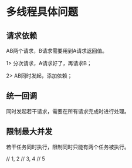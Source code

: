 # 多线程具体问题

## 请求依赖

AB两个请求，B请求需要用到A请求返回值。

1> 分次请求，A请求好了，再请求B；

2> AB同时发起，添加依赖；

## 统一回调

同时发起若干请求，需要在所有请求完成时进行处理。

## 限制最大并发

若干任务同时执行，限制同时只能有两个任务被执行。

// 1, 2
// 3, 4
// 5